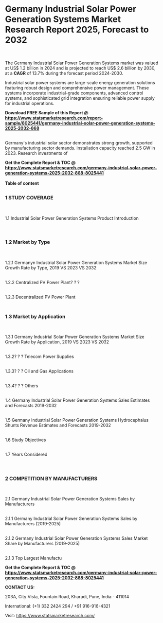 <h1>Germany Industrial Solar Power Generation Systems Market Research Report 2025, Forecast to 2032</h1><br/><p>The Germany Industrial Solar Power Generation Systems market was valued at US$ 1.2 billion in 2024 and is projected to reach US$ 2.6 billion by 2030, at a <strong>CAGR</strong> of 13.7% during the forecast period 2024-2030.</p><p>
 
 Industrial solar power systems are large-scale energy generation solutions featuring robust design and comprehensive power management. These systems incorporate industrial-grade components, advanced control systems, and sophisticated grid integration ensuring reliable power supply for industrial operations.</p><div><b>Download FREE Sample of this Report @ <a href="https://www.statsmarketresearch.com/download-free-sample/8025441/germany-industrial-solar-power-generation-systems-2025-2032-868">https://www.statsmarketresearch.com/report-sample/8025441/germany-industrial-solar-power-generation-systems-2025-2032-868</a></b></div><br><p>
 
 Germany's industrial solar sector demonstrates strong growth, supported by manufacturing sector demands. Installation capacity reached 2.5 GW in 2023. Research investments of</p><div><b>Get the Complete Report & TOC @ <a href="https://www.statsmarketresearch.com/germany-industrial-solar-power-generation-systems-2025-2032-868-8025441">https://www.statsmarketresearch.com/germany-industrial-solar-power-generation-systems-2025-2032-868-8025441</a></b></div><br><b>Table of content</b><p><h2><span style="font-size:16px"><strong>1 STUDY COVERAGE</strong></span></h2><br />
 
 <p>1.1 Industrial Solar Power Generation Systems Product Introduction</p><br />
 
 <h2><span style="font-size:16px"><strong>1.2 Market by Type</strong></span></h2><br />
 
 <p>1.2.1 Germanyn Industrial Solar Power Generation Systems Market Size Growth Rate by Type, 2019 VS 2023 VS 2032<br /><br />
 
 1.2.2 Centralized PV Power Plant? ? ? <br /><br />
 
 1.2.3 Decentralized PV Power Plant<br /><br />
 
 <h2><span style="font-size:16px"><strong>1.3 Market by Application</strong></span></h2><br />
 
 <p>1.3.1 Germany Industrial Solar Power Generation Systems Market Size Growth Rate by Application, 2019 VS 2023 VS 2032<br /><br />
 
 1.3.2? ? ? Telecom Power Supplies<br /><br />
 
 1.3.3? ? ? Oil and Gas Applications<br /><br />
 
 1.3.4? ? ? Others<br /><br />
 
 1.4 Germany Industrial Solar Power Generation Systems Sales Estimates and Forecasts 2019-2032<br /><br />
 
 1.5 Germany Industrial Solar Power Generation Systems Hydrocephalus Shunts Revenue Estimates and Forecasts 2019-2032<br /><br />
 
 1.6 Study Objectives<br /><br />
 
 1.7 Years Considered</p><br />
 
 <h2><span style="font-size:16px"><strong>2 COMPETITION BY MANUFACTURERS</strong></span></h2><br />
 
 <p>2.1 Germany Industrial Solar Power Generation Systems Sales by Manufacturers<br /><br />
 
 2.1.1 Germany Industrial Solar Power Generation Systems Sales by Manufacturers (2019-2025)<br /><br />
 
 2.1.2 Germany Industrial Solar Power Generation Systems Sales Market Share by Manufacturers (2019-2025)<br /><br />
 
 2.1.3 Top Largest Manufactu<br><div><b>Get the Complete Report & TOC @ <a href="https://www.statsmarketresearch.com/germany-industrial-solar-power-generation-systems-2025-2032-868-8025441">https://www.statsmarketresearch.com/germany-industrial-solar-power-generation-systems-2025-2032-868-8025441</a></b></div></p>
 
 <b>CONTACT US:</b><br>
 
 203A, City Vista, Fountain Road, Kharadi, Pune, India - 411014 <br>
 
 International: (+1) 332 2424 294 / +91 916-916-4321<br>
 
 Visit: <a href="https://www.statsmarketresearch.com/">https://www.statsmarketresearch.com/</a>
 
 <br>